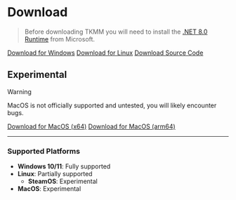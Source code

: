 # Download

> Before downloading TKMM you will need to install the [.NET 8.0 Runtime](https://dotnet.microsoft.com/en-us/download/dotnet/8.0/runtime) from Microsoft.

<div id="download-btns">
    <a class="download-btn" id="download-windows" href="https://github.com/TKMM-Team/Tkmm/releases/latest/download/TKMM-Launcher-win-x64.zip">Download for Windows</a>
    <a class="download-btn" id="download-linux" href="https://github.com/TKMM-Team/Tkmm/releases/latest/download/TKMM-Launcher-linux-x64.zip">Download for Linux</a>
    <a class="download-btn" id="download-src" href="https://github.com/TKMM-Team/Tkmm/archive/refs/heads/master.zip">Download Source Code</a>
</div>

## Experimental

> [!WARNING]
> MacOS is not officially supported and untested, you will likely encounter bugs.

<div id="download-btns">
    <a class="download-btn" id="download-macos" href="https://github.com/TKMM-Team/Tkmm/releases/latest/download/TKMM-Launcher-osx-x64.zip">Download for MacOS (x64)</a>
    <a class="download-btn" id="download-macos" href="https://github.com/TKMM-Team/Tkmm/releases/latest/download/TKMM-Launcher-osx-arm64.zip">Download for MacOS (arm64)</a>
</div>

---

### Supported Platforms

- **Windows 10/11**: Fully supported
- **Linux**: Partially supported
  - **SteamOS**: Experimental
- **MacOS**: Experimental